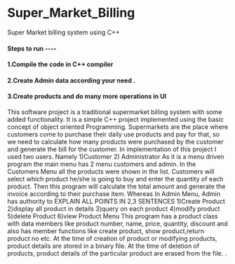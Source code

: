 # Super_Market_Billing
Super Market billing system using C++

#### Steps to run ----
#### 1.Compile the code in C++ compiler
#### 2.Create Admin data according your need .
#### 3.Create products and do many more operations in UI



This software project is a traditional supermarket billing system with some
added functionality. It is a simple C++ project implemented using the basic
concept of object oriented Programming. Supermarkets are the place where
customers come to purchase their daily use products and pay for that, so we
need to calculate how many products were purchased by the customer and
generate the bill for the customer. In implementation of this project I used two
users.
Namely 1)Customer
2) Administrator
As it is a menu driven program the main menu has 2 menu customers and
admin.
In the Customers Menu all the products were shown in the list. Customers will
select which product he/she is going to buy and enter the quantity of each
product. Then this program will calculate the total amount and generate the
invoice according to their purchase item.
Whereas In Admin Menu, Admin has authority to
EXPLAIN ALL POINTS IN 2,3 SENTENCES
1)Create Product
2)display all product in details
3)query on each product
4)modify product
5)delete Product
6)view Product Menu
This program has a product class with data members like product number,
name, price, quantity, discount and also has member functions like create
product, show product,return product no etc.
At the time of creation of product or modifying products, product details are
stored in a binary file. At the time of deletion of products, product details of the
particular product are erased from the file.
.
